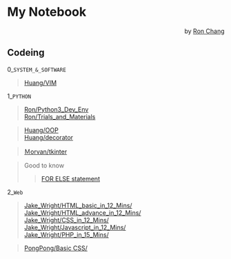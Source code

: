# My Notebook  
<p align="right">by <a href="https://github.com/Ron-Chang">Ron Chang</a></p>

## Codeing  
 0_`SYSTEM_&_SOFTWARE`  
> [Huang/VIM](https://github.com/Ron-Chang/MyNotebook/tree/master/Coding/0_System_Software/Huang/VIM)  

 1_`PYTHON`  
> [Ron/Python3_Dev_Env](https://github.com/Ron-Chang/MyNotebook/blob/master/Coding/1_Python/Ron/0_Introduction/00_Python_3_DevEnv.md)  
> [Ron/Trials_and_Materials](https://github.com/Ron-Chang/MyNotebook/tree/master/Coding/1_Python/Ron/Trials_and_Materials)

> [Huang/OOP](https://github.com/Ron-Chang/MyNotebook/tree/master/Coding/1_Python/Huang/OOP)  
> [Huang/decorator](https://github.com/Ron-Chang/MyNotebook/tree/master/Coding/1_Python/Huang/decorator)  

> [Ｍorvan/tkinter](https://github.com/Ron-Chang/MyNotebook/tree/master/Coding/1_Python/Ｍorvan/tkinter)  

> Good to know
>> [FOR ELSE statement](https://github.com/Ron-Chang/MyNotebook/blob/master/Coding/1_Python/Ron/3_Statement/2_for_else/for_else.md)

 2_`Web`
> [Jake_Wright/HTML_basic_in_12_Mins/](https://github.com/Ron-Chang/MyNotebook/tree/master/Coding/2_Web/html_CSS/Jake_Wright%20/HTML_basic_in_12_Mins)  
> [Jake_Wright/HTML_advance_in_12_Mins/](https://github.com/Ron-Chang/MyNotebook/blob/master/Coding/2_Web/html_CSS/Jake_Wright%20/HTML_advance_in_12_Mins)  
> [Jake_Wright/CSS_in_12_Mins/](https://github.com/Ron-Chang/MyNotebook/tree/master/Coding/2_Web/html_CSS/Jake_Wright%20/CSS_in_12_Mins)  
> [Jake_Wright/Javascript_in_12_Mins/](https://github.com/Ron-Chang/MyNotebook/tree/master/Coding/2_Web/Javascript/Jake_Wright%20/Javascript_in_12_Mins)  
> [Jake_Wright/PHP_in_15_Mins/](https://github.com/Ron-Chang/MyNotebook/tree/master/Coding/2_Web/SQL_PHP/Jake_Wright%20/PHP_in_15_Mins)

> [PongPong/Basic CSS/](https://github.com/Ron-Chang/MyNotebook/tree/master/Coding/2_Web/html_CSS/PongPong/Basic%20CSS)  
